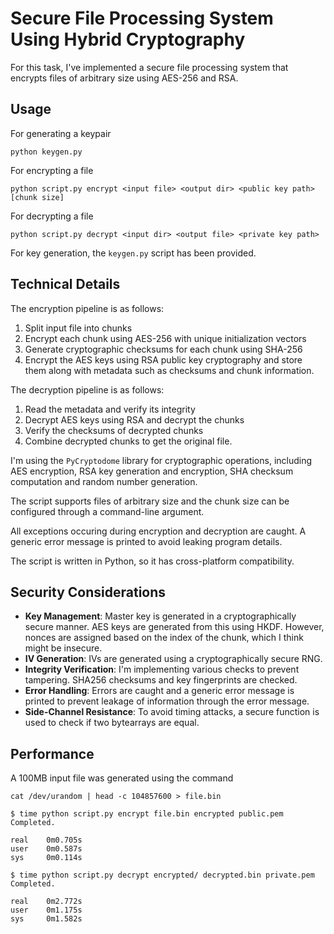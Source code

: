 # Secure File Processing System Using Hybrid Cryptography

For this task, I've implemented a secure file processing system that encrypts files of arbitrary size using AES-256 and RSA.

## Usage 

For generating a keypair
```
python keygen.py
```

For encrypting a file
```
python script.py encrypt <input file> <output dir> <public key path> [chunk size]
```

For decrypting a file
```
python script.py decrypt <input dir> <output file> <private key path>
```

For key generation, the `keygen.py` script has been provided. 

## Technical Details

The encryption pipeline is as follows:
1. Split input file into chunks
2. Encrypt each chunk using AES-256 with unique initialization vectors
3. Generate cryptographic checksums for each chunk using SHA-256
4. Encrypt the AES keys using RSA public key cryptography and store them along with metadata such as checksums and chunk information.

The decryption pipeline is as follows:
1. Read the metadata and verify its integrity
2. Decrypt AES keys using RSA and decrypt the chunks
3. Verify the checksums of decrypted chunks
4. Combine decrypted chunks to get the original file.

I'm using the `PyCryptodome` library for cryptographic operations, including AES
encryption, RSA key generation and encryption, SHA checksum computation and
random number generation.

The script supports files of arbitrary size and the chunk size can be configured through
a command-line argument.

All exceptions occuring during encryption and
decryption are caught. A generic error message is printed to avoid leaking program details.

The script is written in Python, so it has cross-platform compatibility.

## Security Considerations
 - **Key Management**: Master key is generated in a cryptographically secure manner. AES keys are generated from this using HKDF. However, nonces are assigned based on the index of the chunk, which I think might be insecure.
 - **IV Generation**: IVs are generated using a cryptographically secure RNG.
 - **Integrity Verification**: I'm implementing various checks to prevent tampering. SHA256 checksums and key fingerprints are checked.
 - **Error Handling**: Errors are caught and a generic error message is printed to prevent leakage of information through the error message.
 - **Side-Channel Resistance**: To avoid timing attacks, a secure function is used to check if two bytearrays are equal.




## Performance

A 100MB input file was generated using the command
```
cat /dev/urandom | head -c 104857600 > file.bin
```

```
$ time python script.py encrypt file.bin encrypted public.pem
Completed.

real    0m0.705s
user    0m0.587s
sys     0m0.114s

$ time python script.py decrypt encrypted/ decrypted.bin private.pem 
Completed.

real    0m2.772s
user    0m1.175s
sys     0m1.582s
```
